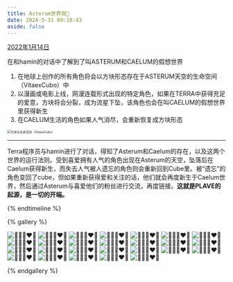 ```yaml
---
title: Asterum世界观🌌
date: 2024-5-31 09:18:43
aside: false
---
```


<!-- timeline 05-28 -->

[2022年1月14日](https://weibo.com/7889250653/5038944020859880)

在和hamin的对话中了解到了叫ASTERUM和CAELUM的假想世界

1. 在地球上创作的所有角色将会以方块形态存在于ASTERUM天空的生命空间（VitaexCubo）中
2. 以漫画或电影上线，网漫连载形式出现的特定角色，如果在TERRA中获得充足的爱意，方块将会分裂，成为流星下坠，该角色也会在叫CAELUM的假想世界里获得新生
3. 在CAELUM生活的角色如果人气消尽，会重新恢复成方块形态

<img src="https://img.picui.cn/free/2024/06/01/665b0cd8292cc.jpg" alt="方块与生命空间（VitaexCubo）" style="zoom:50%;" />

------

Terra程序员与hamin进行了对话，得知了Asterum和Caelum的存在，以及这两个世界的运行法则。受到喜爱拥有人气的角色出现在Asterum的天空，坠落后在Caelum获得新生，而失去人气被人遗忘的角色则会重新回到Cube里。被“遗忘”的角色变回了cube，但如果重新获得爱和关注的话，他们就会再度新生于Caelum世界，然后通过Asterum与喜爱他们的粉丝进行交流，再度链接。**这就是PLAVE的起源，是一切的开端。**

<!-- endtimeline -->

{% endtimeline %}





{% gallery %}

![💙💜💗❤️🖤](https://img2.imgtp.com/2024/05/31/1YpbszDC.jpg)
![💙💜💗❤️🖤](https://img2.imgtp.com/2024/05/31/k6aLgHst.jpg)
![💙💜💗❤️🖤](https://img2.imgtp.com/2024/05/31/LaSTbDRj.jpg)
![💙💜💗❤️🖤](https://img2.imgtp.com/2024/05/31/g79IaTpv.jpg)
![💙💜💗❤️🖤](https://img2.imgtp.com/2024/05/31/I9r7jweE.jpg)
![💙💜💗❤️🖤](https://img2.imgtp.com/2024/05/31/NSFylxun.jpg)
![💙💜💗❤️🖤](https://img2.imgtp.com/2024/05/31/TOSIkvV0.jpg)
![💙💜💗❤️🖤](https://img2.imgtp.com/2024/05/31/3IZWzw1N.jpg)
![💙💜💗❤️🖤](https://img2.imgtp.com/2024/05/31/gQxPyCoO.jpg)
![💙💜💗❤️🖤](https://img2.imgtp.com/2024/05/31/qcQwQe79.jpg)
![💙💜💗❤️🖤](https://img2.imgtp.com/2024/05/31/NvT9yyjO.jpg)
![💙💜💗❤️🖤](https://img2.imgtp.com/2024/05/31/4mSowYzK.jpg)
![💙💜💗❤️🖤](https://img2.imgtp.com/2024/05/31/73SwUaJ8.jpg)
![💙💜💗❤️🖤](https://img2.imgtp.com/2024/05/31/B9xfxd00.jpg)
![💙💜💗❤️🖤](https://img2.imgtp.com/2024/05/31/d7Dtzjoc.jpg)
![💙💜💗❤️🖤](https://img2.imgtp.com/2024/05/31/WtzVT5gD.jpg)
![💙💜💗❤️🖤](https://img2.imgtp.com/2024/05/31/rApjaFo1.jpg)
![💙💜💗❤️🖤](https://img2.imgtp.com/2024/05/31/k9DZFih1.jpg)
![💙💜💗❤️🖤](https://img2.imgtp.com/2024/05/31/E0saMZHi.jpg)
![💙💜💗❤️🖤](https://img2.imgtp.com/2024/05/31/hVQC1ZDZ.jpg)
![💙💜💗❤️🖤](https://img2.imgtp.com/2024/05/31/MPHAF5yn.jpg)
![💙💜💗❤️🖤](https://img2.imgtp.com/2024/05/31/ImYRk1Fh.jpg)
![💙💜💗❤️🖤](https://img2.imgtp.com/2024/05/31/KWxU5jQQ.jpg)
![💙💜💗❤️🖤](https://img2.imgtp.com/2024/05/31/unV2PUv9.png)
![💙💜💗❤️🖤](https://img2.imgtp.com/2024/05/31/po7BRKEJ.jpg)
![💙💜💗❤️🖤](https://img2.imgtp.com/2024/05/31/S92G8yDi.jpg)

{% endgallery %}
